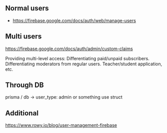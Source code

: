 ## Normal users

- https://firebase.google.com/docs/auth/web/manage-users

## Multi users

https://firebase.google.com/docs/auth/admin/custom-claims

Providing multi-level access:
Differentiating paid/unpaid subscribers.
Differentiating moderators from regular users.
Teacher/student application, etc.

## Through DB

prisma / db -> user_type: admin or something
use struct

## Additional

https://www.rowy.io/blog/user-management-firebase
